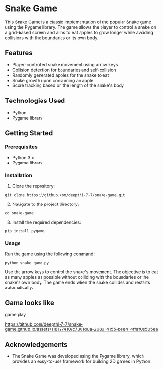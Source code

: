 # Snake Game

This Snake Game is a classic implementation of the popular Snake game using the Pygame library. The game allows the player to control a snake on a grid-based screen and aims to eat apples to grow longer while avoiding collisions with the boundaries or its own body.

## Features

- Player-controlled snake movement using arrow keys
- Collision detection for boundaries and self-collision
- Randomly generated apples for the snake to eat
- Snake growth upon consuming an apple
- Score tracking based on the length of the snake's body

## Technologies Used

- Python
- Pygame library

## Getting Started

### Prerequisites

- Python 3.x
- Pygame library

### Installation

1. Clone the repository:

```
git clone https://github.com/deepthi-7-7/snake-game.git
```

2. Navigate to the project directory:

```
cd snake-game
```

3. Install the required dependencies:

```
pip install pygame
```

### Usage

Run the game using the following command:

```
python snake_game.py
```

Use the arrow keys to control the snake's movement. The objective is to eat as many apples as possible without colliding with the boundaries or the snake's own body. The game ends when the snake collides and restarts automatically.

## Game looks like
game play







https://github.com/deepthi-7-7/snake-game.github.io/assets/118127410/c7301d0a-2080-4155-bee4-4ffaf0e505ea




## Acknowledgements

- The Snake Game was developed using the Pygame library, which provides an easy-to-use framework for building 2D games in Python.

